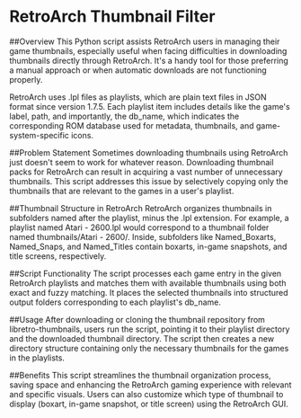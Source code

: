 # RetroArch Thumbnail Filter
##Overview
This Python script assists RetroArch users in managing their game thumbnails, especially useful when facing difficulties in downloading thumbnails directly through RetroArch. It's a handy tool for those preferring a manual approach or when automatic downloads are not functioning properly.

RetroArch uses .lpl files as playlists, which are plain text files in JSON format since version 1.7.5​​. Each playlist item includes details like the game's label, path, and importantly, the db_name, which indicates the corresponding ROM database used for metadata, thumbnails, and game-system-specific icons​​.

##Problem Statement
Sometimes downloading thumbnails using RetroArch just doesn't seem to work for whatever reason. Downloading thumbnail packs for RetroArch can result in acquiring a vast number of unnecessary thumbnails. This script addresses this issue by selectively copying only the thumbnails that are relevant to the games in a user's playlist.

##Thumbnail Structure in RetroArch
RetroArch organizes thumbnails in subfolders named after the playlist, minus the .lpl extension. For example, a playlist named Atari - 2600.lpl would correspond to a thumbnail folder named thumbnails/Atari - 2600/. Inside, subfolders like Named_Boxarts, Named_Snaps, and Named_Titles contain boxarts, in-game snapshots, and title screens, respectively​​.

##Script Functionality
The script processes each game entry in the given RetroArch playlists and matches them with available thumbnails using both exact and fuzzy matching. It places the selected thumbnails into structured output folders corresponding to each playlist's db_name.

##Usage
After downloading or cloning the thumbnail repository from libretro-thumbnails, users run the script, pointing it to their playlist directory and the downloaded thumbnail directory. The script then creates a new directory structure containing only the necessary thumbnails for the games in the playlists.

##Benefits
This script streamlines the thumbnail organization process, saving space and enhancing the RetroArch gaming experience with relevant and specific visuals. Users can also customize which type of thumbnail to display (boxart, in-game snapshot, or title screen) using the RetroArch GUI​​.
